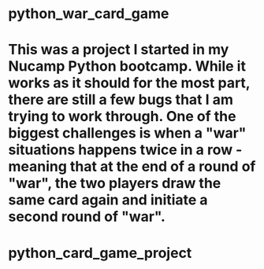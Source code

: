 # python_war_card_game

# This was a project I started in my Nucamp Python bootcamp. While it works as it should for the most part, there are still a few bugs that I am trying to work through. One of the biggest challenges is when a "war" situations happens twice in a row - meaning that at the end of a round of "war", the two players draw the same card again and initiate a second round of "war". 
# python_card_game_project
